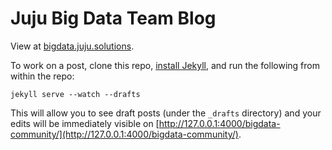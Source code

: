 # Juju Big Data Team Blog

View at [bigdata.juju.solutions](http://bigdata.juju.solutions/).

To work on a post, clone this repo, [install Jekyll][], and run the following
from within the repo:

    jekyll serve --watch --drafts

This will allow you to see draft posts (under the `_drafts` directory) and
your edits will be immediately visible on
[http://127.0.0.1:4000/bigdata-community/](http://127.0.0.1:4000/bigdata-community/).


[install Jekyll]: http://jekyllrb.com/docs/quickstart/
